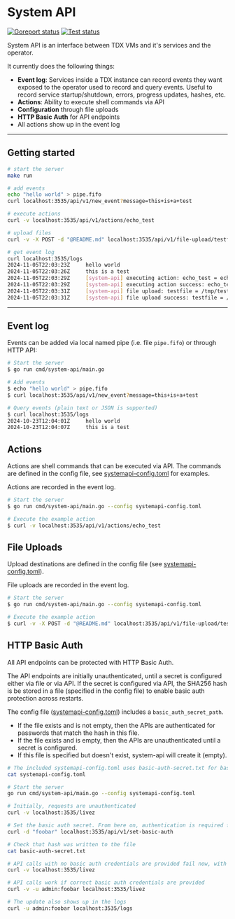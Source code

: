 # System API

[![Goreport status](https://goreportcard.com/badge/github.com/flashbots/system-api)](https://goreportcard.com/report/github.com/flashbots/system-api)
[![Test status](https://github.com/flashbots/system-api/actions/workflows/checks.yml/badge.svg?branch=main)](https://github.com/flashbots/system-api/actions?query=workflow%3A%22Checks%22)

System API is an interface between TDX VMs and it's services and the operator.

It currently does the following things:

- **Event log**: Services inside a TDX instance can record events they want exposed to the operator
 used to record and query events. Useful to record service startup/shutdown, errors, progress updates,
 hashes, etc.
- **Actions**: Ability to execute shell commands via API
- **Configuration** through file uploads
- **HTTP Basic Auth** for API endpoints
- All actions show up in the event log

---

## Getting started

```bash
# start the server
make run

# add events
echo "hello world" > pipe.fifo
curl localhost:3535/api/v1/new_event?message=this+is+a+test

# execute actions
curl -v localhost:3535/api/v1/actions/echo_test

# upload files
curl -v -X POST -d "@README.md" localhost:3535/api/v1/file-upload/testfile

# get event log
curl localhost:3535/logs
2024-11-05T22:03:23Z     hello world
2024-11-05T22:03:26Z     this is a test
2024-11-05T22:03:29Z     [system-api] executing action: echo_test = echo test
2024-11-05T22:03:29Z     [system-api] executing action success: echo_test = echo test
2024-11-05T22:03:31Z     [system-api] file upload: testfile = /tmp/testfile.txt
2024-11-05T22:03:31Z     [system-api] file upload success: testfile = /tmp/testfile.txt - content: 1991 bytes
```

---

## Event log

Events can be added via local named pipe (i.e. file `pipe.fifo`) or through HTTP API:

```bash
# Start the server
$ go run cmd/system-api/main.go

# Add events
$ echo "hello world" > pipe.fifo
$ curl localhost:3535/api/v1/new_event?message=this+is+a+test

# Query events (plain text or JSON is supported)
$ curl localhost:3535/logs
2024-10-23T12:04:01Z     hello world
2024-10-23T12:04:07Z     this is a test
```

 ## Actions

 Actions are shell commands that can be executed via API. The commands are defined in the config file,
 see [systemapi-config.toml](./systemapi-config.toml) for examples.

Actions are recorded in the event log.

```bash
# Start the server
$ go run cmd/system-api/main.go --config systemapi-config.toml

# Execute the example action
$ curl -v localhost:3535/api/v1/actions/echo_test
```

## File Uploads

Upload destinations are defined in the config file (see [systemapi-config.toml](./systemapi-config.toml)).

File uploads are recorded in the event log.

```bash
# Start the server
$ go run cmd/system-api/main.go --config systemapi-config.toml

# Execute the example action
$ curl -v -X POST -d "@README.md" localhost:3535/api/v1/file-upload/testfile
```

## HTTP Basic Auth

All API endpoints can be protected with HTTP Basic Auth.

The API endpoints are initially unauthenticated, until a secret is configured
either via file or via API. If the secret is configured via API, the SHA256
hash is be stored in a file (specified in the config file) to enable basic auth protection
across restarts.

The config file ([systemapi-config.toml](./systemapi-config.toml)) includes a `basic_auth_secret_path`.
- If the file exists and is not empty, then the APIs are authenticated for passwords that match the hash in this file.
- If the file exists and is empty, then the APIs are unauthenticated until a secret is configured.
- If this file is specified but doesn't exist, system-api will create it (empty).

```bash
# The included systemapi-config.toml uses basic-auth-secret.txt for basic_auth_secret_path
cat systemapi-config.toml

# Start the server
go run cmd/system-api/main.go --config systemapi-config.toml

# Initially, requests are unauthenticated
curl -v localhost:3535/livez

# Set the basic auth secret. From here on, authentication is required for all API requests.
curl -d "foobar" localhost:3535/api/v1/set-basic-auth

# Check that hash was written to the file
cat basic-auth-secret.txt

# API calls with no basic auth credentials are provided fail now, with '401 Unauthorized' because
curl -v localhost:3535/livez

# API calls work if correct basic auth credentials are provided
curl -v -u admin:foobar localhost:3535/livez

# The update also shows up in the logs
curl -u admin:foobar localhost:3535/logs
```
